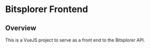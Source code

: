 # Bitsplorer Frontend

## Overview
This is a VueJS project to serve as a front end to the Bitsplorer API.
